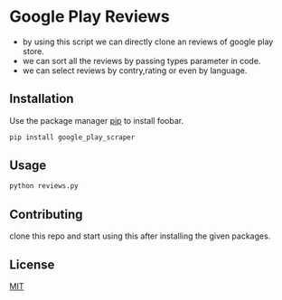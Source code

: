 # Google Play Reviews

* by using this script we can directly clone an reviews of google play store.
* we can sort all the reviews by passing types parameter in code.
* we can select reviews by contry,rating or even by language.

## Installation

Use the package manager [pip](https://pip.pypa.io/en/stable/) to install foobar.

```bash
pip install google_play_scraper
```

## Usage

```bash
python reviews.py
```


## Contributing
clone this repo and start using this after installing the given packages.

## License
[MIT](https://choosealicense.com/licenses/mit/)